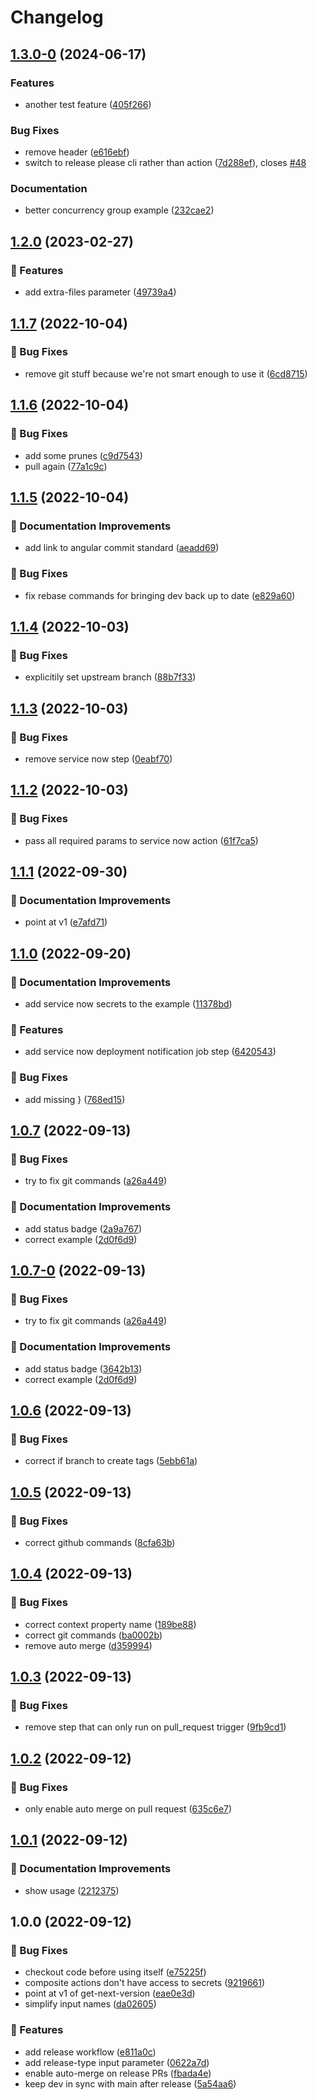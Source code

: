 # Changelog

## [1.3.0-0](https://github.com/agrc/release-composite-action/compare/v1.2.0...v1.3.0-0) (2024-06-17)


### Features

* another test feature ([405f266](https://github.com/agrc/release-composite-action/commit/405f266653f7ed4b10bf39245652841dd24956df))


### Bug Fixes

* remove header ([e616ebf](https://github.com/agrc/release-composite-action/commit/e616ebfb592c81f17c6142ad80e0320448fe7e4a))
* switch to release please cli rather than action ([7d288ef](https://github.com/agrc/release-composite-action/commit/7d288efb73cb48335f2b852c04c125adf0367c0b)), closes [#48](https://github.com/agrc/release-composite-action/issues/48)


### Documentation

* better concurrency group example ([232cae2](https://github.com/agrc/release-composite-action/commit/232cae2c7881e4e9b896f114d068dad825cb1e9b))

## [1.2.0](https://github.com/agrc/release-composite-action/compare/v1.1.7...v1.2.0) (2023-02-27)


### 🚀 Features

* add extra-files parameter ([49739a4](https://github.com/agrc/release-composite-action/commit/49739a41e39335cdab545ba1eb4fd0a2a8990a77))

## [1.1.7](https://github.com/agrc/release-composite-action/compare/v1.1.6...v1.1.7) (2022-10-04)


### 🐛 Bug Fixes

* remove git stuff because we're not smart enough to use it ([6cd8715](https://github.com/agrc/release-composite-action/commit/6cd87158f922b8a0b6d789bdedacf6e4bca27e99))

## [1.1.6](https://github.com/agrc/release-composite-action/compare/v1.1.5...v1.1.6) (2022-10-04)


### 🐛 Bug Fixes

* add some prunes ([c9d7543](https://github.com/agrc/release-composite-action/commit/c9d7543d8672bc8c62f92df921be6d45a6bc9cdc))
* pull again ([77a1c9c](https://github.com/agrc/release-composite-action/commit/77a1c9c5750e37c1b714788d0b5e9c2a354f2135))

## [1.1.5](https://github.com/agrc/release-composite-action/compare/v1.1.4...v1.1.5) (2022-10-04)


### 📖 Documentation Improvements

* add link to angular commit standard ([aeadd69](https://github.com/agrc/release-composite-action/commit/aeadd695932d82841c6a4879d8cb8395e4092742))


### 🐛 Bug Fixes

* fix rebase commands for bringing dev back up to date ([e829a60](https://github.com/agrc/release-composite-action/commit/e829a606de079ef6d6d9c0fe8751a2687bbafacf))

## [1.1.4](https://github.com/agrc/release-composite-action/compare/v1.1.3...v1.1.4) (2022-10-03)


### 🐛 Bug Fixes

* explicitily set upstream branch ([88b7f33](https://github.com/agrc/release-composite-action/commit/88b7f33dd8cc8b55811b7ff82ec4ecbc00ab78a7))

## [1.1.3](https://github.com/agrc/release-composite-action/compare/v1.1.2...v1.1.3) (2022-10-03)


### 🐛 Bug Fixes

* remove service now step ([0eabf70](https://github.com/agrc/release-composite-action/commit/0eabf708f4228e6cd008e52fbb7a1ff5d62b5c71))

## [1.1.2](https://github.com/agrc/release-composite-action/compare/v1.1.1...v1.1.2) (2022-10-03)


### 🐛 Bug Fixes

* pass all required params to service now action ([61f7ca5](https://github.com/agrc/release-composite-action/commit/61f7ca5a710a969509380343e6e093e161a96b5a))

## [1.1.1](https://github.com/agrc/release-composite-action/compare/v1.1.0...v1.1.1) (2022-09-30)


### 📖 Documentation Improvements

* point at v1 ([e7afd71](https://github.com/agrc/release-composite-action/commit/e7afd71a88e54812d56bdc17a1b4ace1e2bc8c04))

## [1.1.0](https://github.com/agrc/release-composite-action/compare/v1.0.7...v1.1.0) (2022-09-20)


### 📖 Documentation Improvements

* add service now secrets to the example ([11378bd](https://github.com/agrc/release-composite-action/commit/11378bded0168101866169369a4cb4350c36a67a))


### 🚀 Features

* add service now deployment notification job step ([6420543](https://github.com/agrc/release-composite-action/commit/6420543d9f1cb1f81070a7a0a66f171f0549a52b))


### 🐛 Bug Fixes

* add missing } ([768ed15](https://github.com/agrc/release-composite-action/commit/768ed1549026a1a7597ab6e3b5b443c1135fd5e6))

## [1.0.7](https://github.com/agrc/release-composite-action/compare/v1.0.6...v1.0.7) (2022-09-13)


### 🐛 Bug Fixes

* try to fix git commands ([a26a449](https://github.com/agrc/release-composite-action/commit/a26a449590a5fa55804a4dacd803d65a4d988628))


### 📖 Documentation Improvements

* add status badge ([2a9a767](https://github.com/agrc/release-composite-action/commit/2a9a767271f73150c55d4fee758359a0cd5e7b28))
* correct example ([2d0f6d9](https://github.com/agrc/release-composite-action/commit/2d0f6d916fedd8c5373bc6f542f459679a8fb41e))

## [1.0.7-0](https://github.com/agrc/release-composite-action/compare/v1.0.6...v1.0.7-0) (2022-09-13)


### 🐛 Bug Fixes

* try to fix git commands ([a26a449](https://github.com/agrc/release-composite-action/commit/a26a449590a5fa55804a4dacd803d65a4d988628))


### 📖 Documentation Improvements

* add status badge ([3642b13](https://github.com/agrc/release-composite-action/commit/3642b1348cad1e37e791b7c752c493ecbe71d436))
* correct example ([2d0f6d9](https://github.com/agrc/release-composite-action/commit/2d0f6d916fedd8c5373bc6f542f459679a8fb41e))

## [1.0.6](https://github.com/agrc/release-composite-action/compare/v1.0.5...v1.0.6) (2022-09-13)


### 🐛 Bug Fixes

* correct if branch to create tags ([5ebb61a](https://github.com/agrc/release-composite-action/commit/5ebb61a4b29591103259a1648c0a2f3c55181d06))

## [1.0.5](https://github.com/agrc/release-composite-action/compare/v1.0.4...v1.0.5) (2022-09-13)


### 🐛 Bug Fixes

* correct github commands ([8cfa63b](https://github.com/agrc/release-composite-action/commit/8cfa63b9a9a41b982f9a349c00e7a371d99e12a6))

## [1.0.4](https://github.com/agrc/release-composite-action/compare/v1.0.3...v1.0.4) (2022-09-13)


### 🐛 Bug Fixes

* correct context property name ([189be88](https://github.com/agrc/release-composite-action/commit/189be88a868e2ba402be5aff1aa26f78d093f176))
* correct git commands ([ba0002b](https://github.com/agrc/release-composite-action/commit/ba0002ba00b2e7f85e7dfa67433d8edc675a04d0))
* remove auto merge ([d359994](https://github.com/agrc/release-composite-action/commit/d359994dc513329b3ae865736deb7dbbd2792709))

## [1.0.3](https://github.com/agrc/release-composite-action/compare/v1.0.2...v1.0.3) (2022-09-13)


### 🐛 Bug Fixes

* remove step that can only run on pull_request trigger ([9fb9cd1](https://github.com/agrc/release-composite-action/commit/9fb9cd167de67eb91c038631cfa2ac7592cae34a))

## [1.0.2](https://github.com/agrc/release-composite-action/compare/v1.0.1...v1.0.2) (2022-09-12)


### 🐛 Bug Fixes

* only enable auto merge on pull request ([635c6e7](https://github.com/agrc/release-composite-action/commit/635c6e70cfd4ce908f8779bb9faab92e2bcc43a7))

## [1.0.1](https://github.com/agrc/release-composite-action/compare/v1.0.0...v1.0.1) (2022-09-12)


### 📖 Documentation Improvements

* show usage ([2212375](https://github.com/agrc/release-composite-action/commit/22123754d85aed0c78b7e0ace880abd30b883c68))

## 1.0.0 (2022-09-12)


### 🐛 Bug Fixes

* checkout code before using itself ([e75225f](https://github.com/agrc/release-composite-action/commit/e75225f2f84c775827884e899e18cb97205b3031))
* composite actions don't have access to secrets ([9219661](https://github.com/agrc/release-composite-action/commit/9219661da41ff66b455d976b8ad179271890de3e))
* point at v1 of get-next-version ([eae0e3d](https://github.com/agrc/release-composite-action/commit/eae0e3de01fb7da97b993951f5a5ef7a891478b9))
* simplify input names ([da02605](https://github.com/agrc/release-composite-action/commit/da02605b87715f7a01bf5fb2fc1c42e219a4b50c))


### 🚀 Features

* add release workflow ([e811a0c](https://github.com/agrc/release-composite-action/commit/e811a0c5c401328b659fbb323492fb5433b10399))
* add release-type input parameter ([0622a7d](https://github.com/agrc/release-composite-action/commit/0622a7d0d7116e1e9f64cd00ab290cc01366a369))
* enable auto-merge on release PRs ([fbada4e](https://github.com/agrc/release-composite-action/commit/fbada4e44194a67df6131f7ea582d53656edaa2e))
* keep dev in sync with main after release ([5a54aa6](https://github.com/agrc/release-composite-action/commit/5a54aa65174da6b231aafd473d99ed7bbe4f49bd))

